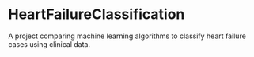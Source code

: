 # HeartFailureClassification
A project comparing machine learning algorithms to classify heart failure cases using clinical data.
